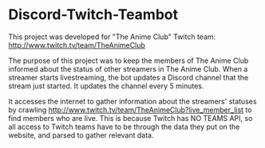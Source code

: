 # Discord-Twitch-Teambot

This project was developed for "The Anime Club" Twitch team: http://www.twitch.tv/team/TheAnimeClub

The purpose of this project was to keep the members of The Anime Club informed about the status of other streamers in The Anime Club. When a streamer starts livestreaming, the bot updates a Discord channel that the stream just started. It updates the channel every 5 minutes.

It accesses the internet to gather information about the streamers' statuses by crawling http://www.twitch.tv/team/TheAnimeClub?live_member_list to find members who are live. This is because Twitch has NO TEAMS API, so all access to Twitch teams have to be through the data they put on the website, and parsed to gather relevant data.
